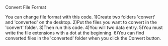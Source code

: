 
Convert File Format

You can change file format with this code.
1)Create two folders 'convert' and 'converted' on the desktop.
2)Put the files you want to convert in the 'convert' folder.
3)Then run this code.
4)You will two data entry.
5)You must write the file extensions with a dot at the beginning.
6)You can find converted files in the 'converted' folder when you click the Convert button.
